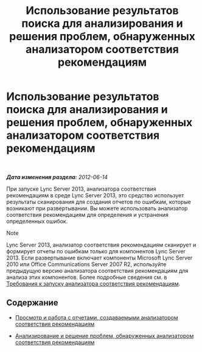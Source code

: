 ﻿---
title: Использование результатов поиска для анализирования и решения проблем, обнаруженных анализатором соответствия рекомендациям
TOCTitle: Использование результатов поиска для анализирования и решения проблем, обнаруженных анализатором соответствия рекомендациям
ms:assetid: cf1154a6-4de3-4d14-b99b-73a88014347b
ms:mtpsurl: https://technet.microsoft.com/ru-ru/library/Gg591350(v=OCS.15)
ms:contentKeyID: 49311226
ms.date: 05/19/2016
mtps_version: v=OCS.15
ms.translationtype: HT
---

# Использование результатов поиска для анализирования и решения проблем, обнаруженных анализатором соответствия рекомендациям

 

_**Дата изменения раздела:** 2012-06-14_

При запуске Lync Server 2013, анализатора соответствия рекомендациям в среде Lync Server 2013, это средство использует результаты сканирования для создания отчетов по ошибкам, которые возникают при развертывании. Вы можете использовать анализатор соответствия рекомендациям для определения и устранения определенных ошибок.

> [!note]  
> Lync Server 2013, анализатор соответствия рекомендациям сканирует и формирует отчеты по ошибкам только для компонентов Lync Server 2013. Если развертывание включает компоненты Microsoft Lync Server 2010 или Office Communications Server 2007 R2, используйте предыдущую версию анализатора соответствия рекомендациям для анализа этих компонентов. Более подробные сведения см. в <a href="lync-server-2013-requirements-for-running-best-practices-analyzer.md">Требования к запуску анализатора соответствия рекомендациям</a>.

## Содержание

  - [Просмотр и работа с отчетами, создаваемыми анализатором соответствия рекомендациям](lync-server-2013-viewing-and-working-with-reports-created-by-best-practices-analyzer.md)

  - [Анализирование и решение проблем, обнаруженных анализатором соответствия рекомендациям](lync-server-2013-analyzing-and-resolving-issues-identified-by-best-practices-analyzer.md)

